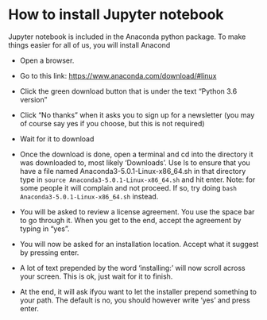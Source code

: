 # How to install Jupyter notebook
Jupyter notebook is included in the Anaconda python package. To make things easier for all of us, you will install Anacond

* Open a browser.

* Go to this link: https://www.anaconda.com/download/#linux

* Click the green download button that is under the text “Python 3.6 version”

* Click “No thanks” when it asks you to sign up for a newsletter (you may of course say yes if you choose, but this is not required)

* Wait for it to download

* Once the download is done, open a terminal and cd into the directory it was downloaded to, most likely ‘Downloads’. Use ls to ensure that you have a file named Anaconda3-5.0.1-Linux-x86_64.sh in that directory type in `source Anaconda3-5.0.1-Linux-x86_64.sh` and hit enter. Note: for some people it will complain and not proceed. If so, try doing `bash Anaconda3-5.0.1-Linux-x86_64.sh` instead.

* You will be asked to review a license agreement. You use the space bar to go through it. When you get to the end, accept the agreement by typing in “yes”.

* You will now be asked for an installation location. Accept what it suggest by pressing enter.

* A lot of text prepended by the word ‘installing:’ will now scroll across your screen. This is ok, just wait for it to finish.

* At the end, it will ask ifyou want to let the installer prepend something to your path. The default is no, you should however write ‘yes’ and press enter.
